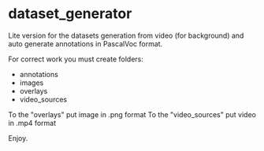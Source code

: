 # dataset_generator

Lite version for the datasets generation from video (for background) and auto generate annotations in PascalVoc format.

For correct work you must create folders:
- annotations
- images
- overlays
- video_sources

To the "overlays" put image in .png format
To the "video_sources" put video in .mp4 format

Enjoy.
